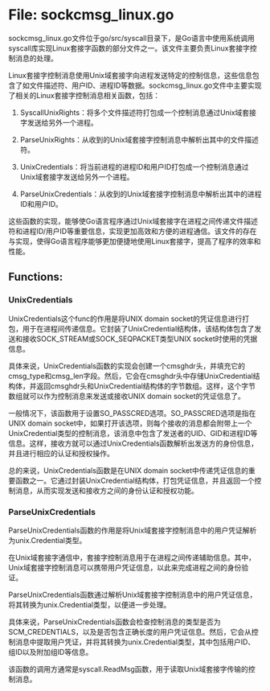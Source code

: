 # File: sockcmsg_linux.go

sockcmsg_linux.go文件位于go/src/syscall目录下，是Go语言中使用系统调用syscall库实现Linux套接字函数的部分文件之一。该文件主要负责Linux套接字控制消息的处理。

Linux套接字控制消息使用Unix域套接字向进程发送特定的控制信息，这些信息包含了如文件描述符、用户ID、进程ID等数据。sockcmsg_linux.go文件中主要实现了相关的Linux套接字控制消息相关函数，包括：

1. SyscallUnixRights：将多个文件描述符打包成一个控制消息通过Unix域套接字发送给另外一个进程。

2. ParseUnixRights：从收到的Unix域套接字控制消息中解析出其中的文件描述符。

3. UnixCredentials：将当前进程的进程ID和用户ID打包成一个控制消息通过Unix域套接字发送给另外一个进程。

4. ParseUnixCredentials：从收到的Unix域套接字控制消息中解析出其中的进程ID和用户ID。

这些函数的实现，能够使Go语言程序通过Unix域套接字在进程之间传递文件描述符和进程ID/用户ID等重要信息，实现更加高效和方便的进程通信。该文件的存在与实现，使得Go语言程序能够更加便捷地使用Linux套接字，提高了程序的效率和性能。

## Functions:

### UnixCredentials

UnixCredentials这个func的作用是将UNIX domain socket的凭证信息进行打包，用于在进程间传递信息。它封装了UnixCredential结构体，该结构体包含了发送和接收SOCK_STREAM或SOCK_SEQPACKET类型UNIX socket时使用的凭据信息。

具体来说，UnixCredentials函数的实现会创建一个cmsghdr头，并填充它的cmsg_type和cmsg_len字段。然后，它会在cmsghdr头中存储UnixCredential结构体，并返回cmsghdr头和UnixCredential结构体的字节数组。这样，这个字节数组就可以作为控制消息来发送或接收UNIX domain socket的凭证信息了。

一般情况下，该函数用于设置SO_PASSCRED选项。SO_PASSCRED选项是指在UNIX domain socket中，如果打开该选项，则每个接收的消息都会附带上一个UnixCredential类型的控制消息，该消息中包含了发送者的UID、GID和进程ID等信息。这样，接收方就可以通过UnixCredentials函数解析出发送方的身份信息，并且进行相应的认证和授权操作。

总的来说，UnixCredentials函数是在UNIX domain socket中传递凭证信息的重要函数之一。它通过封装UnixCredential结构体，打包凭证信息，并且返回一个控制消息，从而实现发送和接收方之间的身份认证和授权功能。



### ParseUnixCredentials

ParseUnixCredentials函数的作用是将Unix域套接字控制消息中的用户凭证解析为unix.Credential类型。

在Unix域套接字通信中，套接字控制消息用于在进程之间传递辅助信息。其中，Unix域套接字控制消息可以携带用户凭证信息，以此来完成进程之间的身份验证。

ParseUnixCredentials函数通过解析Unix域套接字控制消息中的用户凭证信息，将其转换为unix.Credential类型，以便进一步处理。

具体来说，ParseUnixCredentials函数会检查控制消息的类型是否为SCM_CREDENTIALS，以及是否包含正确长度的用户凭证信息。然后，它会从控制消息中提取用户凭证，并将其转换为unix.Credential类型，其中包括用户ID、组ID以及附加组ID等信息。

该函数的调用方通常是syscall.ReadMsg函数，用于读取Unix域套接字传输的控制消息。



